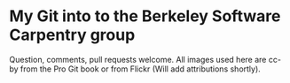
# My Git into to the Berkeley Software Carpentry group

Question, comments, pull requests welcome.
All images used here are cc-by from the Pro Git book or from Flickr (Will add attributions shortly).

